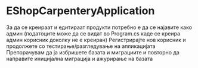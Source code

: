 # EShopCarpenteryApplication
За да се креираат и едитираат продукти потребно е да се најавите како админ (податоците може да се видат во Program.cs каде се креира админ корисник доколку не е креиран)
Регистрирајте нов корисник и продолжете со тестирање/разгледување на апликацијата
Препорачувам да ја избришете базата и миграциите и повторно да направите иницијална миграција и ажурирање на базата

